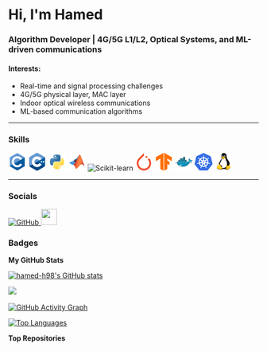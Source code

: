 # Hi, I'm Hamed 

### Algorithm Developer | 4G/5G L1/L2, Optical Systems, and ML-driven communications

#### Interests: 
  - Real-time and signal processing challenges
  - 4G/5G physical layer, MAC layer
  - Indoor optical wireless communications
  - ML-based communication algorithms
---

### Skills

<p align="left">
  <img src="https://raw.githubusercontent.com/devicons/devicon/master/icons/c/c-original.svg" alt="C" width="36" height="36"/>
  <img src="https://raw.githubusercontent.com/devicons/devicon/master/icons/cplusplus/cplusplus-original.svg" alt="C++" width="36" height="36"/>
  <img src="https://raw.githubusercontent.com/devicons/devicon/master/icons/python/python-original.svg" alt="Python" width="36" height="36"/>
  <img src="https://raw.githubusercontent.com/devicons/devicon/master/icons/matlab/matlab-original.svg" alt="MATLAB" width="36" height="36"/>
  <img src="https://upload.wikimedia.org/wikipedia/commons/0/05/Scikit_learn_logo_small.svg" alt="Scikit-learn" width="36" height="36"/>
  <img src="https://raw.githubusercontent.com/devicons/devicon/master/icons/pytorch/pytorch-original.svg" alt="PyTorch" width="36" height="36"/>
  <img src="https://raw.githubusercontent.com/devicons/devicon/master/icons/tensorflow/tensorflow-original.svg" alt="TensorFlow" width="36" height="36"/>
  <img src="https://raw.githubusercontent.com/devicons/devicon/master/icons/docker/docker-original.svg" alt="Docker" width="36" height="36"/>
  <img src="https://raw.githubusercontent.com/devicons/devicon/master/icons/kubernetes/kubernetes-plain.svg" alt="Kubernetes" width="36" height="36"/>
  <img src="https://raw.githubusercontent.com/devicons/devicon/master/icons/linux/linux-original.svg" alt="Linux" width="36" height="36"/>

  
</p>

---

### Socials

<p align="left">
  <a href="https://github.com/hamed-h98" target="_blank">
    <img src="https://cdn-icons-png.flaticon.com/512/25/25231.png" width="32" height="32" alt="GitHub" />
  </a>
   <a href="https://www.linkedin.com/in/hamed-hosseinnejad-75a54b1b4/" target="_blank">
    <img src="https://raw.githubusercontent.com/danielcranney/readme-generator/main/public/icons/socials/linkedin.svg" width="32" height="32" />
  </a>
</p>



### Badges

<b>My GitHub Stats</b>

<a href="http://www.github.com/hamed-h98"><img src="https://github-readme-stats.vercel.app/api?username=hamed-h98&show_icons=true&hide=stars,contribs&count_private=true&title_color=0891b2&text_color=ffffff&icon_color=0891b2&bg_color=1c1917&hide_border=true&show_icons=true" alt="hamed-h98's GitHub stats" /></a>

<a href="http://www.github.com/hamed-h98"><img src="https://github-readme-streak-stats.herokuapp.com/?user=hamed-h98&stroke=ffffff&background=1c1917&ring=0891b2&fire=0891b2&currStreakNum=ffffff&currStreakLabel=0891b2&sideNums=ffffff&sideLabels=ffffff&dates=ffffff&hide_border=true" /></a>

[![GitHub Activity Graph](https://github-readme-activity-graph.vercel.app/graph?username=hamed-h98&theme=github-compact)](https://github.com/hamed-h98)


<!-- <a href="https://github.com/hamed-h98" align="left"><img src="https://github-readme-stats.vercel.app/api/top-langs/?username=hamed-h98&langs_count=10&title_color=0891b2&text_color=ffffff&icon_color=0891b2&bg_color=1c1917&hide_border=true&locale=en&custom_title=Top%20%Languages" alt="Top Languages" /></a>  -->

<a href="https://github.com/hamed-h98" align="left">
  <img src="https://github-readme-stats.vercel.app/api/top-langs/?username=hamed-h98&langs_count=10&hide=html,css,jupyter%20notebook&layout=compact&title_color=0891b2&text_color=ffffff&icon_color=0891b2&bg_color=1c1917&hide_border=true&locale=en&custom_title=Top%20Languages" alt="Top Languages" />
</a>



<b>Top Repositories</b>
<!-- <a href="https://github.com/hamed-h98/Cpp_Tutorial_Practice" target="_blank">Cpp_Tutorial_Practice</a><br> -->


<div width="100%" align="center"></div><br /><br /><br /><br /><br /><br /><br />
